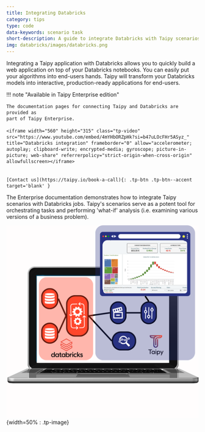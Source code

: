 ```yaml
---
title: Integrating Databricks
category: tips
type: code
data-keywords: scenario task
short-description: A guide to integrate Databricks with Taipy scenarios.
img: databricks/images/databricks.png
---
```


Integrating a Taipy application with Databricks allows you to quickly build a
web application on top of your Databricks notebooks. You can easily put your
algorithms into end-users hands. Taipy will transform your Databricks models
into interactive, production-ready applications for end-users.

!!! note "Available in Taipy Enterprise edition"

    The documentation pages for connecting Taipy and Databricks are provided as
    part of Taipy Enterprise.

    <iframe width="560" height="315" class="tp-video" src="https://www.youtube.com/embed/4mYHbORZpHk?si=b47uLOcFHr5ASyz_" title="Databricks integration" frameborder="0" allow="accelerometer; autoplay; clipboard-write; encrypted-media; gyroscope; picture-in-picture; web-share" referrerpolicy="strict-origin-when-cross-origin" allowfullscreen></iframe>


    [Contact us](https://taipy.io/book-a-call){: .tp-btn .tp-btn--accent target='blank' }

The Enterprise documentation demonstrates how to integrate Taipy scenarios with
Databricks jobs. Taipy's scenarios serve as a potent tool for orchestrating tasks and
performing 'what-if' analysis (i.e. examining various versions of a business problem).

![Databricks](images/databricks.png){width=50% : .tp-image}